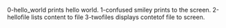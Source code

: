 0-hello_world prints hello world.
1-confused smiley  prints to the screen.
2-hellofile lists content to file
3-twofiles displays contetof file to screen.

